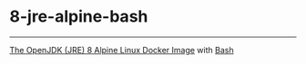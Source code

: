 # 8-jre-alpine-bash
--------------------------------------------------------
[The OpenJDK (JRE) 8 Alpine Linux Docker Image](https://hub.docker.com/_/openjdk/) with  [Bash](https://en.wikipedia.org/wiki/Bash_(Unix_shell))
